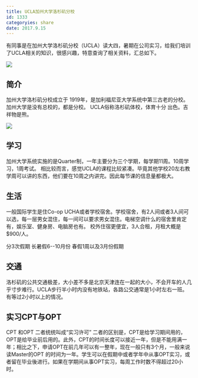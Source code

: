 ```yaml
---
title: UCLA加州大学洛杉矶分校
id: 1333
categoryies: share
date: 2017.9.15
---
```


有同事是在加州大学洛杉矶分校（UCLA）读大四，暑期在公司实习，给我们培训了UCLA相关的知识，很感兴趣，特意查询了相关资料，汇总如下。

![](/images/2017/09/ucla1.jpg)

## 简介
加州大学洛杉矶分校成立于 1919年，是加利福尼亚大学系统中第三古老的分校。加州大学是没有总校的，都是分校。
UCLA俗称洛杉矶体校，体育十分 出色。吉祥物是熊。

![](/images/2017/09/xiong.jpeg)

## 学习
加州大学系统实施的是Quarter制，一年主要分为三个学期，每学期11周。10周学习，1周考试。
相比较而言，感觉UCLA的课程比较紧凑。毕竟其他学校20左右教学周可以讲的东西，他们要在10周之内讲完。因此每节课的信息量都极大。

## 生活
一般国际学生是住Co-op UCHA或者学校宿舍。学校宿舍，有2人间或者3人间可以选，每一层男女混住，每一间可以要求男女混住。电梯空调什么的宿舍里肯定有，娱乐室、健身房、电脑房也有。
校外住宿更便宜，3人合租，月租大概是$900/人。

分3次假期
长暑假6--10月份
春假1周以及3月份假期

## 交通
洛杉矶的公共交通极差，大小差不多是北京天津连在一起的大小，不会开车的人几乎寸步难行。UCLA步行半小时内没有地铁站，各路公交通常是1小时左右一班。有等过2小时以上的情况。

## 实习CPT与OPT
CPT 和OPT 二者统统叫成“实习许可”
二者的区别是，CPT是给学习期间用的，OPT是给毕业前后用的。此外，CPT的时间长度可以接近一年，但是不能用满一年；相比之下，申请OPT在前几年可以有一整年，现在一般只有3个月，一般来说读Master的OPT 的时间为一年。学生可以在假期中或者学年中从事OPT实习，或者留在毕业後进行。如果在学期间从事OPT实习，每周工作时数不得超过20小时。  
